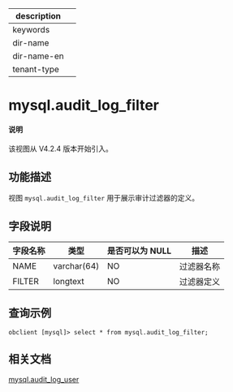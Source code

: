 |description||
|---|---|
|keywords||
|dir-name||
|dir-name-en||
|tenant-type||

# mysql.audit_log_filter

<main id="notice" type='explain'>
 <h4>说明</h4>
 <p>该视图从 V4.2.4 版本开始引入。</p>
</main>

## 功能描述

视图 `mysql.audit_log_filter` 用于展示审计过滤器的定义。

## 字段说明

| **字段名称** | **类型**  | **是否可以为 NULL** | **描述**                               |
|------------|-------------|---------------------|----------------------------------------|
| NAME   | varchar(64) | NO | 过滤器名称 |
| FILTER | longtext	   | NO | 过滤器定义 |

## 查询示例

```shell
obclient [mysql]> select * from mysql.audit_log_filter;
```

## 相关文档

[mysql.audit_log_user](3260.mysql.audit_log_user-of-mysql-mode.md)